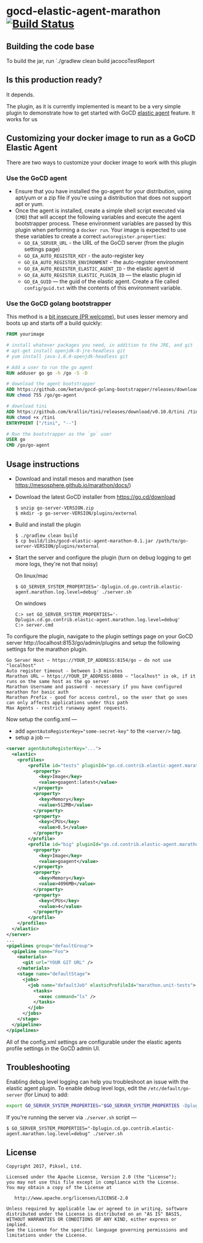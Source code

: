 # gocd-elastic-agent-marathon [![Build Status](https://travis-ci.org/pikselpalette/gocd-elastic-agent-marathon.png)](https://travis-ci.org/pikselpalette/gocd-elastic-agent-marathon)

## Building the code base

To build the jar, run `./gradlew clean build jacocoTestReport

## Is this production ready?

It depends.

The plugin, as it is currently implemented is meant to be a very simple plugin to demonstrate how to get started with GoCD [elastic agent](https://plugin-api.go.cd/current/elastic-agents) feature.  It works for us

## Customizing your docker image to run as a GoCD Elastic Agent

There are two ways to customize your docker image to work with this plugin
 
### Use the GoCD agent

* Ensure that you have installed the go-agent for your distribution, using apt/yum or a zip file if you're using a distribution that does not support apt or yum.
* Once the agent is installed, create a simple shell script executed via (`CMD`) that will accept the following variables and execute the agent bootstrapper process. These environment variables are passed by this plugin when performing a `docker run`. Your image is expected to use these variables to create a correct `autoregister.properties`:
  * `GO_EA_SERVER_URL` - the URL of the GoCD server (from the plugin settings page)
  * `GO_EA_AUTO_REGISTER_KEY` - the auto-register key
  * `GO_EA_AUTO_REGISTER_ENVIRONMENT` - the auto-register environment
  * `GO_EA_AUTO_REGISTER_ELASTIC_AGENT_ID` - the elastic agent id
  * `GO_EA_AUTO_REGISTER_ELASTIC_PLUGIN_ID` — the elastic plugin id
  * `GO_EA_GUID` — the guid of the elastic agent. Create a file called `config/guid.txt` with the contents of this environment variable.

### Use the GoCD golang bootstrapper

This method is a [bit insecure (PR welcome)](https://github.com/ketan/gocd-golang-bootstrapper), but uses lesser memory and boots up and starts off a build quickly:
 
```dockerfile
FROM yourimage

# install whatever packages you need, in addition to the JRE, and git
# apt-get install openjdk-8-jre-headless git
# yum install java-1.8.0-openjdk-headless git

# Add a user to run the go agent
RUN adduser go go -h /go -S -D

# download the agent bootstrapper
ADD https://github.com/ketan/gocd-golang-bootstrapper/releases/download/0.9/go-bootstrapper-0.9.linux.amd64 /go/go-agent
RUN chmod 755 /go/go-agent

# download tini
ADD https://github.com/krallin/tini/releases/download/v0.10.0/tini /tini
RUN chmod +x /tini
ENTRYPOINT ["/tini", "--"]

# Run the bootstrapper as the `go` user
USER go
CMD /go/go-agent
``` 

## Usage instructions

* Download and install mesos and marathon (see https://mesosphere.github.io/marathon/docs/)

* Download the latest GoCD installer from https://go.cd/download

    ```shell
    $ unzip go-server-VERSION.zip
    $ mkdir -p go-server-VERSION/plugins/external
    ```

* Build and install the plugin

    ```shell
    $ ./gradlew clean build
    $ cp build/libs/gocd-elastic-agent-marathon-0.1.jar /path/to/go-server-VERSION/plugins/external
    ```

* Start the server and configure the plugin (turn on debug logging to get more logs, they're not that noisy)

  On linux/mac

    ```shell
    $ GO_SERVER_SYSTEM_PROPERTIES='-Dplugin.cd.go.contrib.elastic-agent.marathon.log.level=debug' ./server.sh
    ```

  On windows

    ```
    C:> set GO_SERVER_SYSTEM_PROPERTIES='-Dplugin.cd.go.contrib.elastic-agent.marathon.log.level=debug'
    C:> server.cmd
    ```

To configure the plugin, navigate to the plugin settings page on your GoCD server http://localhost:8153/go/admin/plugins and setup the following settings for the marathon plugin.

```
Go Server Host — https://YOUR_IP_ADDRESS:8154/go — do not use "localhost"
Auto register timeout - between 1-3 minutes
Marathon URL — https://YOUR_IP_ADDRESS:8080 — "localhost" is ok, if it runs on the same host as the go server
Marathon Username and password - necessary if you have configured marathon for basic auth
Marathon Prefix - good for access control, so the user that go uses can only affects applications under this path
Max Agents - restrict runaway agent requests.
```

Now setup the config.xml —

* add `agentAutoRegisterKey="some-secret-key"` to the `<server/>` tag.
* setup a job —

```xml
<server agentAutoRegisterKey="...">
  <elastic>
    <profiles>
        <profile id="tests" pluginId="go.cd.contrib.elastic-agent.marathon">
          <property>
            <key>Image</key>
            <value>goagent:latest</value>
          </property>
          <property>
            <key>Memory</key>
            <value>512MB</value>
          </property>
          <property>
            <key>CPUs</key>
            <value>0.5</value>
          </property>
        </profile>
        <profile id="big" pluginId="go.cd.contrib.elastic-agent.marathon">
          <property>
            <key>Image</key>
            <value>goagent</value>
          </property>
          <property>
            <key>Memory</key>
            <value>4096MB</value>
          </property>
          <property>
            <key>CPUs</key>
            <value>4</value>
          </property>
        </profile>
    </profiles>
  </elastic>
</server>
...
<pipelines group="defaultGroup">
  <pipeline name="Foo">
    <materials>
      <git url="YOUR GIT URL" />
    </materials>
    <stage name="defaultStage">
      <jobs>
        <job name="defaultJob" elasticProfileId="marathon.unit-tests">
          <tasks>
            <exec command="ls" />
          </tasks>
        </job>
      </jobs>
    </stage>
  </pipeline>
</pipelines>
```

All of the config.xml settings are configurable under the elastic agents profile settings in the GoCD admin UI.

## Troubleshooting

Enabling debug level logging can help you troubleshoot an issue with the elastic agent plugin. To enable debug level logs, edit the `/etc/default/go-server` (for Linux) to add:

```bash
export GO_SERVER_SYSTEM_PROPERTIES="$GO_SERVER_SYSTEM_PROPERTIES -Dplugin.cd.go.contrib.elastic-agent.marathon.log.level=debug"
```

If you're running the server via `./server.sh` script —

```
$ GO_SERVER_SYSTEM_PROPERTIES="-Dplugin.cd.go.contrib.elastic-agent.marathon.log.level=debug" ./server.sh
```

## License

```plain
Copyright 2017, Piksel, Ltd.

Licensed under the Apache License, Version 2.0 (the "License");
you may not use this file except in compliance with the License.
You may obtain a copy of the License at

   http://www.apache.org/licenses/LICENSE-2.0

Unless required by applicable law or agreed to in writing, software
distributed under the License is distributed on an "AS IS" BASIS,
WITHOUT WARRANTIES OR CONDITIONS OF ANY KIND, either express or implied.
See the License for the specific language governing permissions and
limitations under the License.
```
